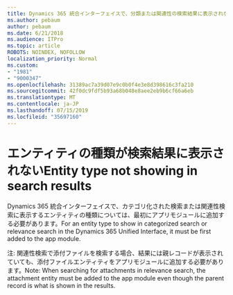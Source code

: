 ```yaml
---
title: Dynamics 365 統合インターフェイスで、分類または関連性の検索結果に表示されないエンティティの種類
ms.author: pebaum
author: pebaum
ms.date: 6/21/2018
ms.audience: ITPro
ms.topic: article
ROBOTS: NOINDEX, NOFOLLOW
localization_priority: Normal
ms.custom:
- "1981"
- "9000347"
ms.openlocfilehash: 31389ac7a39d07e9c0b0f4e3e8d398616c3fa210
ms.sourcegitcommit: 42f0dc9fdf5b93a68b048e8aee2eb9b6cf66a6eb
ms.translationtype: MT
ms.contentlocale: ja-JP
ms.lasthandoff: 07/15/2019
ms.locfileid: "35697160"
---
```

# <a name="entity-type-not-showing-in-search-results"></a><span data-ttu-id="1ee58-102">エンティティの種類が検索結果に表示されない</span><span class="sxs-lookup"><span data-stu-id="1ee58-102">Entity type not showing in search results</span></span>

<span data-ttu-id="1ee58-103">Dynamics 365 統合インターフェイスで、カテゴリ化された検索または関連性検索に表示するエンティティの種類については、最初にアプリモジュールに追加する必要があります。</span><span class="sxs-lookup"><span data-stu-id="1ee58-103">For an entity type to show in categorized search or relevance search in the Dynamics 365 Unified Interface, it must be first added to the app module.</span></span>

<span data-ttu-id="1ee58-104">注: 関連性検索で添付ファイルを検索する場合、結果には親レコードが表示されていても、添付ファイルエンティティをアプリモジュールに追加する必要があります。</span><span class="sxs-lookup"><span data-stu-id="1ee58-104">Note: When searching for attachments in relevance search, the attachment entity must be added to the app module even though the parent record is what is shown in the results.</span></span>
